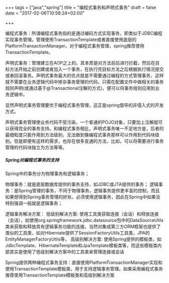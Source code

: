 +++
tags = ["java","spring"]
title = "编程式事务和声明式事务"
draft = false
date = "2017-02-06T10:58:24+02:00"

+++


编程式事务：所谓编程式事务指的是通过编码方式实现事务，即类似于JDBC编程实现事务管理。管理使用TransactionTemplate或者直接使用底层的PlatformTransactionManager。对于编程式事务管理，spring推荐使用TransactionTemplate。

声明式事务：管理建立在AOP之上的。其本质是对方法前后进行拦截，然后在目标方法开始之前创建或者加入一个事务，在执行完目标方法之后根据执行情况提交或者回滚事务。声明式事务最大的优点就是不需要通过编程的方式管理事务，这样就不需要在业务逻辑代码中掺杂事务管理的代码，只需在配置文件中做相关的事务规则声明(或通过基于@Transactional注解的方式)，便可以将事务规则应用到业务逻辑中。



显然声明式事务管理要优于编程式事务管理，这正是spring倡导的非侵入式的开发方式。


声明式事务管理使业务代码不受污染，一个普通的POJO对象，只要加上注解就可以获得完全的事务支持。和编程式事务相比，声明式事务唯一不足地方是，后者的最细粒度只能作用到方法级别，无法做到像编程式事务那样可以作用到代码块级别。但是即便有这样的需求，也存在很多变通的方法，比如，可以将需要进行事务管理的代码块独立为方法等等。



##### Spring对编程式事务的支持

Spring中的事务分为物理事务和逻辑事务；

物理事务：就是底层数据库提供的事务支持，如JDBC或JTA提供的事务；
逻辑事务：是Spring管理的事务，不同于物理事务，逻辑事务提供更丰富的控制，而且如果想得到Spring事务管理的好处，必须使用逻辑事务，因此在Spring中如果没特别强调一般就是逻辑事务；  

逻辑事务解决方案：
低级别解决方案: 
使用工具类获取连接（会话）和释放连接（会话），如使用org.springframework.jdbc.datasource包中的DataSourceUtils 类来获取和释放具有逻辑事务功能的连接。当然对集成第三方ORM框架也提供了类似的工具类，如对Hibernate提供了SessionFactoryUtils工具类，JPA的EntityManagerFactoryUtils等，
  高级别解决方案:
   使用Spring提供的模板类，如JdbcTemplate、HibernateTemplate和JpaTemplate模板类等，而这些模板类内部其实是使用了低级别解决方案中的工具类来管理连接或会话

Spring提供两种编程式事务支持：直接使用PlatformTransactionManager实现和使用TransactionTemplate模板类，用于支持逻辑事务管理。如果采用编程式事务推荐使用TransactionTemplate模板类和高级别解决方案